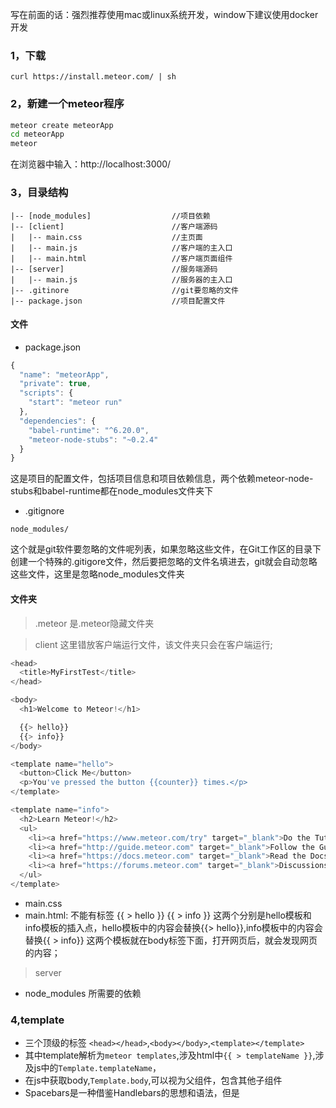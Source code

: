写在前面的话：强烈推荐使用mac或linux系统开发，window下建议使用docker开发

### 1，下载
```
curl https://install.meteor.com/ | sh
```
### 2，新建一个meteor程序
```bash
meteor create meteorApp
cd meteorApp
meteor

```
在浏览器中输入：http://localhost:3000/

### 3，目录结构
```
|-- [node_modules]                  //项目依赖
|-- [client]                        //客户端源码
|   |-- main.css                    //主页面   
|   |-- main.js                     //客户端的主入口
|   |-- main.html                   //客户端页面组件
|-- [server]                        //服务端源码
|   |-- main.js                     //服务器的主入口
|-- .gitinore                       //git要忽略的文件
|-- package.json                    //项目配置文件

```
#### 文件
- package.json
```js
{
  "name": "meteorApp",
  "private": true,
  "scripts": {
    "start": "meteor run"
  },
  "dependencies": {
    "babel-runtime": "^6.20.0",
    "meteor-node-stubs": "~0.2.4"
  }
}
```
这是项目的配置文件，包括项目信息和项目依赖信息，两个依赖meteor-node-stubs和babel-runtime都在node_modules文件夹下
- .gitignore
```
node_modules/
```
这个就是git软件要忽略的文件呢列表，如果忽略这些文件，在Git工作区的目录下创建一个特殊的.gitigore文件，然后要把忽略的文件名填进去，git就会自动忽略这些文件，这里是忽略node_modules文件夹
#### 文件夹
> .meteor
是.meteor隐藏文件夹

> client
这里错放客户端运行文件，该文件夹只会在客户端运行;
```js
<head>
  <title>MyFirstTest</title>
</head>

<body>
  <h1>Welcome to Meteor!</h1>

  {{> hello}}
  {{> info}}
</body>

<template name="hello">
  <button>Click Me</button>
  <p>You've pressed the button {{counter}} times.</p>
</template>

<template name="info">
  <h2>Learn Meteor!</h2>
  <ul>
    <li><a href="https://www.meteor.com/try" target="_blank">Do the Tutorial</a></li>
    <li><a href="http://guide.meteor.com" target="_blank">Follow the Guide</a></li>
    <li><a href="https://docs.meteor.com" target="_blank">Read the Docs</a></li>
    <li><a href="https://forums.meteor.com" target="_blank">Discussions</a></li>
  </ul>
</template>
```
- main.css
- main.html: 不能有<html></html>标签
{{ > hello }}
{{ > info }}
这两个分别是hello模板和info模板的插入点，hello模板中的内容会替换{{> hello}},info模板中的内容会替换{{ > info}}
这两个模板就在body标签下面，打开网页后，就会发现网页的内容；
> server

- node_modules
所需要的依赖
### 4,template
- 三个顶级的标签 `<head></head>`,`<body></body>`,`<template></template>`
- 其中template解析为`meteor templates`,涉及html中`{{ > templateName }}`,涉及js中的`Template.templateName`，
- 在js中获取body,`Template.body`,可以视为父组件，包含其他子组件
- Spacebars是一种借鉴Handlebars的思想和语法，但是
```

```
